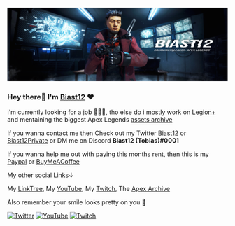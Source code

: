 ![Banner](/Main-Header.png)

### Hey there👋 I'm [Biast12](https://twitter.com/Biast12) ❤️

i'm currently looking for a job 👨‍🎓😊, tho else do i mostly work on [Legion+](https://github.com/r-ex/LegionPlus) and mentaining the biggest Apex Legends [assets archive](https://videndjurs-my.sharepoint.com/:f:/g/personal/tobi6281_videndjurs_net/EtBzMbGRzVZBjxlWqeSwdz4BYs55mYdxrNCvWHWCE8oRHQ?e=JwGdLq)

If you wanna contact me then Check out my Twitter [Biast12](https://twitter.com/Biast12) or [Biast12Private](https://twitter.com/Biast12Private) or DM me on Discord **Biast12 (Tobias)#0001**

If you wanna help me out with paying this months rent, then this is my [Paypal](https://Paypal.me/Biast12) or [BuyMeACoffee](https://www.buymeacoffee.com/Biast)

My other social Links↓

My [LinkTree](http://linktr.ee/biast12),
My [YouTube](http://youtube.com/c/Biast12),
My [Twitch](http://twitch.tv/biast12),
The [Apex Archive](https://videndjurs-my.sharepoint.com/:f:/g/personal/tobi6281_videndjurs_net/EtBzMbGRzVZBjxlWqeSwdz4BYs55mYdxrNCvWHWCE8oRHQ?e=JwGdLq)

Also remember your smile looks pretty on you 🥰

[![Twitter](https://img.shields.io/twitter/follow/Biast12?style=social)](https://twitter.com/intent/follow?screen_name=Biast12) [![YouTube](https://img.shields.io/youtube/channel/subscribers/UC8MNiXA0QTDElQDnj_xxvZg?style=social)](https://www.youtube.com/channel/UC8MNiXA0QTDElQDnj_xxvZg) [![Twitch](https://img.shields.io/twitch/status/biast12?style=social)](https://www.twitch.tv/biast12)